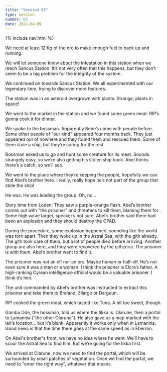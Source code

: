 ```yaml
---
title: "Session 65"
type: session
number: 65
date: 2022-04-09
---
```


{% include nav.html %}

We need at least 12 Kg of the ore to make enough fuel to back up and running.

We will let someone know about the infestation in this station when we reach Sancus Station. It’s not very often that this happens, but they don’t seem to be a big problem for the integrity of the system.

We continued on towards Sancus Station. We all experimented with our legendary item, trying to discover more features.

The station was in an asteroid overgrown with plants. Strange, plants in space!

We went to the market in the station and we found some green meat. RIP’s gonna cook it for dinner.

We spoke to the bossman. Apparently Bebe’s come with people before. Some other people of "our kind" appeared four months back. They just appeared out of nowhere and they found them and rescued them. Some of them stole a ship, but they’re caring for the rest.

Bossman asked us to go and hunt some creature for its meat. Sounds strangely easy, so we’re also getting his stolen ship back. Abel thinks there’s a catch, so we’ll see.

We went to the place where they’re keeping the people, hopefully we can find Abel’s brother here. I really, really hope he’s not part of the group that stole the ship!

He was. He was leading the group. Oh, no…

Story time from Loden: They saw a purple-orange flash. Abel’s brother comes out with "the prisoner" and threatens to kill them, blaming them for . Some high value target, speaker’s not sure. Abel’s brother said there had been an explosion and they should destroy the CPAD.

During the procedure, some explosion happened, sounding like the world was torn apart. Then they woke up in the Astral Sea, with the gith already. The gith took care of them, but a lot of people died before arriving. Another group are also here, and they were recovered by the githzerai. The prisoner is with them. Abel’s brother went to find it.

The prisoner was not an elf nor an orc. Maybe human or half-elf. He’s not even sure it was a man or a woman. I think the prisoner is Elora’s father. A high-ranking Cyrean intelligence official would be a valuable prisoner. I think it’s him.

The unit commanded by Abel’s brother was instructed to extract this prisoner and take them to Breland, Zilargo or Darguun.

RIP cooked the green meat, which tasted like Tuna. A bit too sweet, though.

Gamba Ode, the bossman, told us where the tikka is. Olarune, then a portal to Lamannia ("the other Olarune"). He also gave us a map marked with the lair’s location… but it’s blank. Apparently it works only when in Lamannia. Good news is that the time there goes at the same speed as in Eberron.

On Abel's brother's front, we have no idea where he went. We’ll have to scour the Astral Sea to find him. But we’re going for the tikka first.

We arrived at Olarune, now we need to find the portal, which will be surrounded by small patches of vegetation. Once we find the portal, we need to "enter the right way", whatever that means.